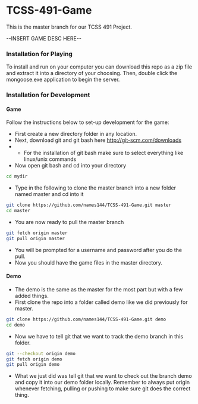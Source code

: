 # TCSS-491-Game

This is the master branch for our TCSS 491 Project.

--INSERT GAME DESC HERE--

### Installation for Playing
To install and run on your computer you can download this repo as a zip file and extract it into a directory of your choosing. Then, double click the mongoose.exe application to begin the server.

### Installation for Development
#### Game
Follow the instructions below to set-up development for the game:
* First create a new directory folder in any location.
* Next, download git and git bash here http://git-scm.com/downloads
* * For the installation of git bash make sure to select everything like linux/unix commands
* Now open git bash and cd into your directory
```sh
cd mydir
```
* Type in the following to clone the master branch into a new folder named master and cd into it
```sh
git clone https://github.com/names144/TCSS-491-Game.git master
cd master
```
* You are now ready to pull the master branch
```sh
git fetch origin master
git pull origin master
```
* You will be prompted for a username and password after you do the pull.
* Now you should have the game files in the master directory.
#### Demo
* The demo is the same as the master for the most part but with a few added things.
* First clone the repo into a folder called demo like we did previously for master.
```sh
git clone https://github.com/names144/TCSS-491-Game.git demo
cd demo
```
* Now we have to tell git that we want to track the demo branch in this folder.
```sh
git --checkout origin demo
git fetch origin demo
git pull origin demo
```
* What we just did was tell git that we want to check out the branch demo and copy it into our demo folder locally.
Remember to always put origin <branch> whenever fetching, pulling or pushing to make sure git does the correct thing.

